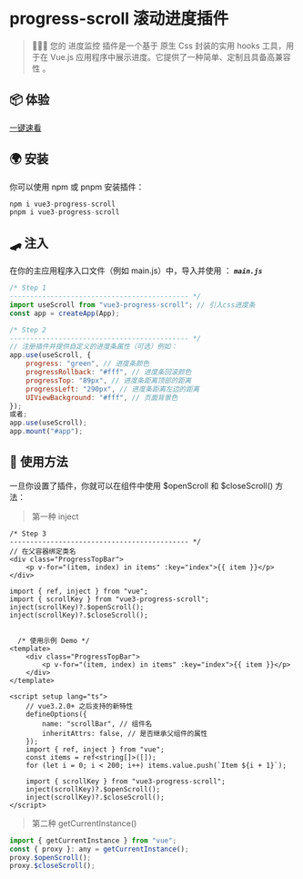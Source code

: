 # progress-scroll 滚动进度插件

> 🤖🎉🎉 您的 进度监控 插件是一个基于 原生 Css 封装的实用 hooks 工具，用于在 Vue.js 应用程序中展示进度。它提供了一种简单、定制且具备高兼容性 。

## 📦 体验

[一键速看](https://huozaifenlangli.github.io/Vue3-template/#/scroll)

## 🌍 安装

你可以使用 npm 或 pnpm 安装插件：

```javascript
npm i vue3-progress-scroll
pnpm i vue3-progress-scroll
```

## 🛹 注入

在你的主应用程序入口文件（例如 main.js）中，导入并使用 ：
**_`main.js`_**

```javascript
/* Step 1
-------------------------------------------- */
import useScroll from "vue3-progress-scroll"; // 引入css进度条
const app = createApp(App);

/* Step 2 
-------------------------------------------- */
// 注册插件并提供自定义的进度条属性（可选）例如：
app.use(useScroll, {
	progress: "green", // 进度条颜色
	progressRollback: "#fff", // 进度条回滚颜色
	progressTop: "89px", // 进度条距离顶部的距离
	progressLeft: "290px", // 进度条距离左边的距离
	UIViewBackground: "#fff", // 页面背景色
});
或者;
app.use(useScroll);
app.mount("#app");
```

## 🤖 使用方法

一旦你设置了插件，你就可以在组件中使用 $openScroll 和 $closeScroll() 方法：

> 第一种 inject

```js{4}
/* Step 3
-------------------------------------------- */
// 在父容器绑定类名
<div class="ProgressTopBar">
    <p v-for="(item, index) in items" :key="index">{{ item }}</p>
</div>

import { ref, inject } from "vue";
import { scrollKey } from "vue3-progress-scroll";
inject(scrollKey)?.$openScroll();
inject(scrollKey)?.$closeScroll();
```

```javascript{3,,18-21}

  /* 使用示例 Demo */
<template>
	<div class="ProgressTopBar">
		<p v-for="(item, index) in items" :key="index">{{ item }}</p>
	</div>
</template>

<script setup lang="ts">
	// vue3.2.0+ 之后支持的新特性
	defineOptions({
		name: "scrollBar", // 组件名
		inheritAttrs: false, // 是否继承父组件的属性
	});
	import { ref, inject } from "vue";
	const items = ref<string[]>([]);
	for (let i = 0; i < 200; i++) items.value.push(`Item ${i + 1}`);

	import { scrollKey } from "vue3-progress-scroll";
	inject(scrollKey)?.$openScroll();
	inject(scrollKey)?.$closeScroll();
</script>

```

> 第二种 getCurrentInstance()

```javascript
import { getCurrentInstance } from "vue";
const { proxy }: any = getCurrentInstance();
proxy.$openScroll();
proxy.$closeScroll();
```
